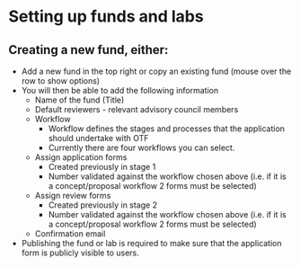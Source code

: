 # Setting up funds and labs

## Creating a new fund, either:

* Add a new fund in the top right or copy an existing fund (mouse over the row to show options)
* You will then be able to add the following information
  * Name of the fund (Title)
  * Default reviewers - relevant advisory council members
  * Workflow
    * Workflow defines the stages and processes that the application should undertake with OTF
    * Currently there are four workflows you can select.
  * Assign application forms
    * Created previously in stage 1
    * Number validated against the workflow chosen above (i.e. if it is a concept/proposal workflow 2 forms must be selected)
  * Assign review forms
    * Created previously in stage 2
    * Number validated against the workflow chosen above (i.e. if it is a concept/proposal workflow 2 forms must be selected)
  * Confirmation email
* Publishing the fund or lab is required to make sure that the application form is publicly visible to users.

